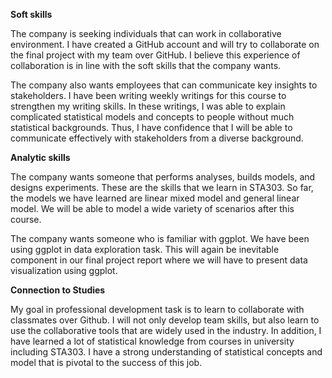 **Soft skills**

The company is seeking individuals that can work in collaborative environment. I have created a GitHub account and will try to collaborate on the final project with my team over GitHub. I believe this experience of collaboration is in line with the soft skills that the company wants. 

The company also wants employees that can communicate key insights to stakeholders. I have been writing weekly writings for this course to strengthen my writing skills. In these writings, I was able to explain complicated statistical models and concepts to people without much statistical backgrounds. Thus, I have confidence that I will be able to communicate effectively with stakeholders from a diverse background.

**Analytic skills**

The company wants someone that performs analyses, builds models, and designs experiments. These are the skills that we learn in STA303. So far, the models we have learned are linear mixed model and general linear model. We will be able to model a wide variety of scenarios after this course.

The company wants someone who is familiar with ggplot. We have been using ggplot in data exploration task. This will again be inevitable component in our final project report where we will have to present data visualization using ggplot. 

**Connection to Studies**

My goal in professional development task is to learn to collaborate with classmates over Github. I will not only develop team skills, but also learn to use the collaborative tools that are widely used in the industry.  In addition, I have learned a lot of statistical knowledge from courses in university including STA303. I have a strong understanding of statistical concepts and model that is pivotal to the success of this job.

